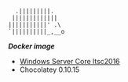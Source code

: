 ```
  .|||||||||.    
 |||||||||||||   
|||||||||||' .\  
`||||||||||_,__o 
```
***Docker image***
- [Windows Server Core ltsc2016](https://hub.docker.com/_/microsoft-windows-servercore)
- Chocolatey 0.10.15
